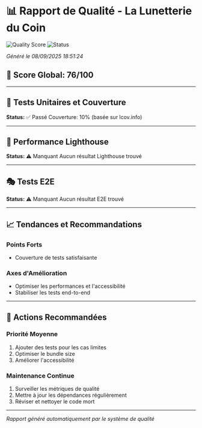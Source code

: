 # 📊 Rapport de Qualité - La Lunetterie du Coin

![Quality Score](https://img.shields.io/badge/Quality-76%25-yellow)
![Status](https://img.shields.io/badge/Status-Moyen-yellow)

_Généré le 08/09/2025 18:51:24_

## 🎯 Score Global: 76/100

---

## 🧪 Tests Unitaires et Couverture

**Status:** ✅ Passé
Couverture: 10% (basée sur lcov.info)

---

## 🚨 Performance Lighthouse

**Status:** ⚠️ Manquant
Aucun résultat Lighthouse trouvé

---

## 🎭 Tests E2E

**Status:** ⚠️ Manquant
Aucun résultat E2E trouvé

---

## 📈 Tendances et Recommandations

### Points Forts

- Couverture de tests satisfaisante

### Axes d'Amélioration

- Optimiser les performances et l'accessibilité
- Stabiliser les tests end-to-end

---

## 🔧 Actions Recommandées

### Priorité Moyenne

1. Ajouter des tests pour les cas limites
2. Optimiser le bundle size
3. Améliorer l'accessibilité

### Maintenance Continue

1. Surveiller les métriques de qualité
2. Mettre à jour les dépendances régulièrement
3. Réviser et nettoyer le code mort

---

_Rapport généré automatiquement par le système de qualité_
